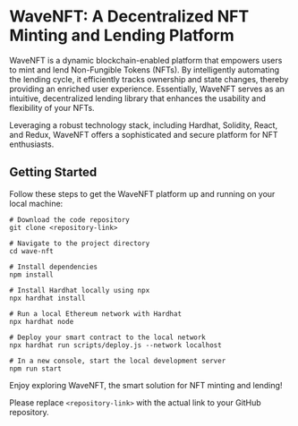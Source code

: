 # WaveNFT: A Decentralized NFT Minting and Lending Platform

WaveNFT is a dynamic blockchain-enabled platform that empowers users to mint and lend Non-Fungible Tokens (NFTs). By intelligently automating the lending cycle, it efficiently tracks ownership and state changes, thereby providing an enriched user experience. Essentially, WaveNFT serves as an intuitive, decentralized lending library that enhances the usability and flexibility of your NFTs.

Leveraging a robust technology stack, including Hardhat, Solidity, React, and Redux, WaveNFT offers a sophisticated and secure platform for NFT enthusiasts.

## Getting Started

Follow these steps to get the WaveNFT platform up and running on your local machine:

```shell
# Download the code repository
git clone <repository-link>

# Navigate to the project directory
cd wave-nft

# Install dependencies
npm install

# Install Hardhat locally using npx
npx hardhat install

# Run a local Ethereum network with Hardhat 
npx hardhat node

# Deploy your smart contract to the local network 
npx hardhat run scripts/deploy.js --network localhost

# In a new console, start the local development server
npm run start
```

Enjoy exploring WaveNFT, the smart solution for NFT minting and lending!

Please replace `<repository-link>` with the actual link to your GitHub repository.